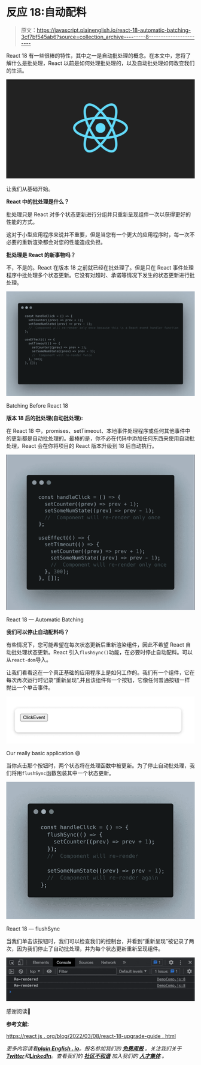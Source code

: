 # 反应 18:自动配料

> 原文：<https://javascript.plainenglish.io/react-18-automatic-batching-3cf7bf545ab6?source=collection_archive---------8----------------------->

React 18 有一些很棒的特性，其中之一是自动批处理的概念。在本文中，您将了解什么是批处理，React 以前是如何处理批处理的，以及自动批处理如何改变我们的生活。

![](img/8933e4fa3854e49902a096a7f2866351.png)

让我们从基础开始。

**React 中的批处理是什么？**

批处理只是 React 对多个状态更新进行分组并只重新呈现组件一次以获得更好的性能的方式。

这对于小型应用程序来说并不重要，但是当您有一个更大的应用程序时，每一次不必要的重新渲染都会对您的性能造成负担。

**批处理是 React 的新事物吗？**

不，不是的。React 在版本 18 之前就已经在批处理了。但是只在 React 事件处理程序中批处理多个状态更新。它没有对超时、承诺等情况下发生的状态更新进行批处理。

![](img/47aeb431b84e43c62b6c77e97ecfc821.png)

Batching Before React 18

**版本 18 后的批处理(自动批处理):**

在 React 18 中，promises、setTimeout、本地事件处理程序或任何其他事件中的更新都是自动批处理的。最棒的是，你不必在代码中添加任何东西来使用自动批处理，React 会在你将项目的 React 版本升级到 18 后自动执行。

![](img/dc570c5594fe484adddf392f6b82a61b.png)

React 18 — Automatic Batching

**我们可以停止自动配料吗？**

有些情况下，您可能希望在每次状态更新后重新渲染组件，因此不希望 React 自动批处理状态更新。React 引入`flushSync()`功能，在必要时停止自动配料。可以从`react-dom`导入。

让我们看看这在一个真正基础的应用程序上是如何工作的。我们有一个组件，它在每次再次运行时记录“重新呈现”,并且该组件有一个按钮，它像任何普通按钮一样抛出一个单击事件。

![](img/528e856172901f2ae07e4e5a1e1f4736.png)

Our really basic application 😄

当你点击那个按钮时，两个状态将在处理函数中被更新。为了停止自动批处理，我们将用`flushSync`函数包装其中一个状态更新。

![](img/3eeacba9a1f47c802fda7f702cbf6479.png)

React 18 — flushSync

当我们单击该按钮时，我们可以检查我们的控制台，并看到“重新呈现”被记录了两次，因为我们停止了自动批处理，并为每个状态更新重新呈现组件。

![](img/12222605c7a44b6a4134716595d9ad78.png)

感谢阅读🙂

**参考文献:**

[https://react js . org/blog/2022/03/08/react-18-upgrade-guide . html](https://reactjs.org/blog/2022/03/08/react-18-upgrade-guide.html)

*更多内容请看*[***plain English . io***](https://plainenglish.io/)*。报名参加我们的* [***免费周报***](http://newsletter.plainenglish.io/) *。关注我们关于*[***Twitter***](https://twitter.com/inPlainEngHQ)*和*[***LinkedIn***](https://www.linkedin.com/company/inplainenglish/)*。查看我们的* [***社区不和谐***](https://discord.gg/GtDtUAvyhW) *加入我们的* [***人才集体***](https://inplainenglish.pallet.com/talent/welcome) *。*